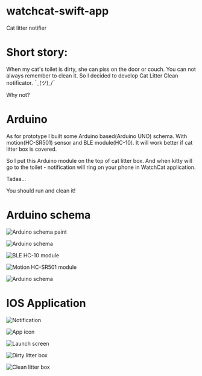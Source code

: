 # watchcat-swift-app
Cat litter notifier

# Short story:
When my cat's toilet is dirty, she can piss on the door or couch. You can not always remember to clean it. 
So I decided to develop Cat Litter Clean notificator. ¯\_(ツ)_/¯

Why not?

# Arduino
As for prototype I built some Arduino based(Arduino UNO) schema. With motion(HC-SR501) sensor and BLE module(HC-10).
It will work better if cat litter box is covered.

So I put this Arduino module on the top of cat litter box. 
And when kitty will go to the toilet - notification will ring on your phone in WatchCat application.

Tadaa...

You should run and clean it!

# Arduino schema
![Arduino schema paint](https://github.com/vasyl-pryimak/watchcat-swift-app/blob/master/arduino_sketch/5.jpeg?raw=true)

![Arduino schema](https://github.com/vasyl-pryimak/watchcat-swift-app/blob/master/arduino_sketch/1.jpeg?raw=true)

![BLE HC-10 module](https://github.com/vasyl-pryimak/watchcat-swift-app/blob/master/arduino_sketch/2.jpeg?raw=true)

![Motion HC-SR501 module](https://github.com/vasyl-pryimak/watchcat-swift-app/blob/master/arduino_sketch/3.jpeg?raw=true)

![Arduino schema](https://github.com/vasyl-pryimak/watchcat-swift-app/blob/master/arduino_sketch/4.jpeg?raw=true)

# IOS Application
![Notification](https://github.com/vasyl-pryimak/watchcat-swift-app/blob/master/app_screens/1.jpeg?raw=true)

![App icon](https://github.com/vasyl-pryimak/watchcat-swift-app/blob/master/app_screens/2.jpeg?raw=true)

![Launch screen](https://github.com/vasyl-pryimak/watchcat-swift-app/blob/master/app_screens/3.jpeg?raw=true)

![Dirty litter box](https://github.com/vasyl-pryimak/watchcat-swift-app/blob/master/app_screens/4.jpeg?raw=true)

![Clean litter box](https://github.com/vasyl-pryimak/watchcat-swift-app/blob/master/app_screens/5.jpeg?raw=true)
